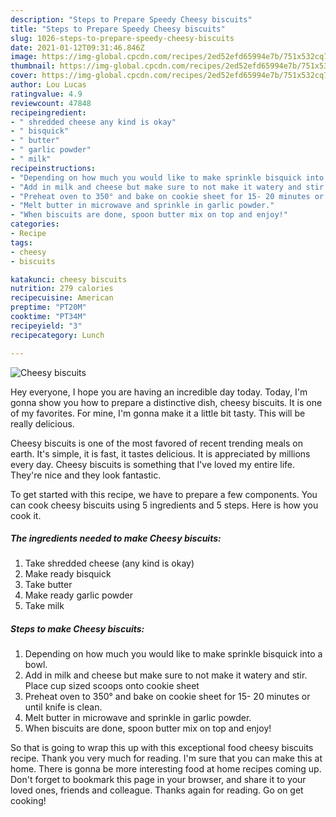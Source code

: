 ```yaml
---
description: "Steps to Prepare Speedy Cheesy biscuits"
title: "Steps to Prepare Speedy Cheesy biscuits"
slug: 1026-steps-to-prepare-speedy-cheesy-biscuits
date: 2021-01-12T09:31:46.846Z
image: https://img-global.cpcdn.com/recipes/2ed52efd65994e7b/751x532cq70/cheesy-biscuits-recipe-main-photo.jpg
thumbnail: https://img-global.cpcdn.com/recipes/2ed52efd65994e7b/751x532cq70/cheesy-biscuits-recipe-main-photo.jpg
cover: https://img-global.cpcdn.com/recipes/2ed52efd65994e7b/751x532cq70/cheesy-biscuits-recipe-main-photo.jpg
author: Lou Lucas
ratingvalue: 4.9
reviewcount: 47848
recipeingredient:
- " shredded cheese any kind is okay"
- " bisquick"
- " butter"
- " garlic powder"
- " milk"
recipeinstructions:
- "Depending on how much you would like to make sprinkle bisquick into a bowl."
- "Add in milk and cheese but make sure to not make it watery and stir. Place cup sized scoops onto cookie sheet"
- "Preheat oven to 350° and bake on cookie sheet for 15- 20 minutes or until knife is clean."
- "Melt butter in microwave and sprinkle in garlic powder."
- "When biscuits are done, spoon butter mix on top and enjoy!"
categories:
- Recipe
tags:
- cheesy
- biscuits

katakunci: cheesy biscuits 
nutrition: 279 calories
recipecuisine: American
preptime: "PT20M"
cooktime: "PT34M"
recipeyield: "3"
recipecategory: Lunch

---
```



![Cheesy biscuits](https://img-global.cpcdn.com/recipes/2ed52efd65994e7b/751x532cq70/cheesy-biscuits-recipe-main-photo.jpg)

Hey everyone, I hope you are having an incredible day today. Today, I'm gonna show you how to prepare a distinctive dish, cheesy biscuits. It is one of my favorites. For mine, I'm gonna make it a little bit tasty. This will be really delicious.

Cheesy biscuits is one of the most favored of recent trending meals on earth. It's simple, it is fast, it tastes delicious. It is appreciated by millions every day. Cheesy biscuits is something that I've loved my entire life. They're nice and they look fantastic.




To get started with this recipe, we have to prepare a few components. You can cook cheesy biscuits using 5 ingredients and 5 steps. Here is how you cook it.

<!--inarticleads1-->

##### The ingredients needed to make Cheesy biscuits:

1. Take  shredded cheese (any kind is okay)
1. Make ready  bisquick
1. Take  butter
1. Make ready  garlic powder
1. Take  milk




<!--inarticleads2-->

##### Steps to make Cheesy biscuits:

1. Depending on how much you would like to make sprinkle bisquick into a bowl.
1. Add in milk and cheese but make sure to not make it watery and stir. Place cup sized scoops onto cookie sheet
1. Preheat oven to 350° and bake on cookie sheet for 15- 20 minutes or until knife is clean.
1. Melt butter in microwave and sprinkle in garlic powder.
1. When biscuits are done, spoon butter mix on top and enjoy!




So that is going to wrap this up with this exceptional food cheesy biscuits recipe. Thank you very much for reading. I'm sure that you can make this at home. There is gonna be more interesting food at home recipes coming up. Don't forget to bookmark this page in your browser, and share it to your loved ones, friends and colleague. Thanks again for reading. Go on get cooking!
